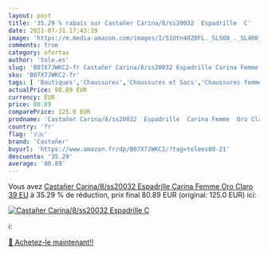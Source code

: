 ```yaml
---
layout: post
title: '35.29 % rabais sur Castañer Carina/8/ss20032  Espadrille  C'
date: 2021-07-31 17:43:19
image: 'https://m.media-amazon.com/images/I/51Utn4OZ0FL._SL500_._SL400_.jpg'
comments: true
category: ofertas
author: 'tole.es'
slug: 'B07X7JWKC2-fr Castañer Carina/8/ss20032 Espadrille Carina Femme Oro...'
sku: 'B07X7JWKC2-fr'
tags: [ 'Boutiques','Chaussures','Chaussures et Sacs','Chaussures femme','Chaussures plates femme','Custom Stores','Espadrilles femme','castañer', ]
actualPrice: 80.89 EUR
currency: EUR
price: 80.89
comparePrice: 125.0 EUR
prodname: 'Castañer Carina/8/ss20032  Espadrille  Carina Femme  Oro Claro  39 EU'
country: 'fr'
flag: '🇫🇷'
brand: 'Castañer'
buyurl: 'https://www.amazon.fr/dp/B07X7JWKC2/?tag=tolees0d-21'
descuento: '35.29'
average: '80.89'
---
```


Vous avez [Castañer Carina/8/ss20032  Espadrille  Carina Femme  Oro Claro  39 EU](https://www.amazon.fr/dp/B07X7JWKC2/?tag=tolees0d-21)  à  35.29 % de réduction, prix final  80.89 EUR (original: 125.0 EUR) ici:

[![Castañer Carina/8/ss20032  Espadrille  C](https://m.media-amazon.com/images/I/51Utn4OZ0FL._SL500_._SL400_.jpg)](https://www.amazon.fr/dp/B07X7JWKC2/?tag=tolees0d-21)

ℹ️:


[🛒 Achetez-le maintenant!!](https://www.amazon.fr/dp/B07X7JWKC2/?tag=tolees0d-21)
